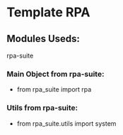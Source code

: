 # Template RPA

## Modules Useds:
rpa-suite

### Main Object from rpa-suite:
- from rpa_suite import rpa

### Utils from rpa-suite:
- from rpa_suite.utils import system
